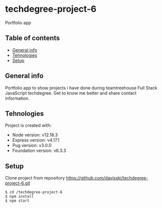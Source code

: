 # techdegree-project-6
Portfolio app 
## Table of contents
* [General info](#general-info)
* [Tehnologies](#tehnologies)
* [Setup](#setup)
## General info
Portfolio app to show projects i have done during teamtreehouse Full Stack JavaScript techdegree. Get to know me better and share contact information.
## Tehnologies
Project is created with:
* Node version: v12.18.3
* Express version: v4.17.1
* Pug version: v3.0.0
* Foundation version: v6.3.3
## Setup
Clone project from repository https://github.com/davisski/techdegree-project-6.git

```
$ cd /techdegree-project-6
$ npm install
$ npm start

```